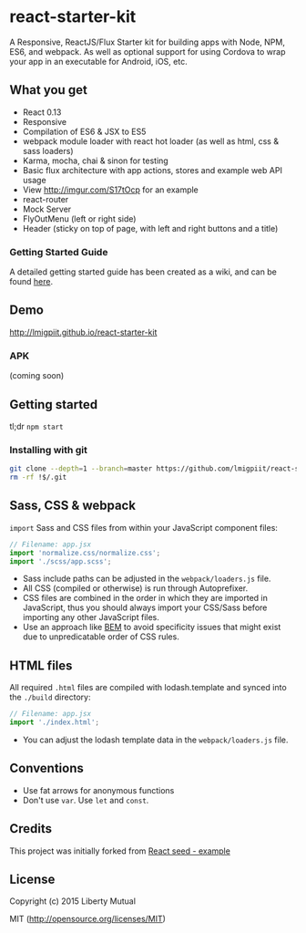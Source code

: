 # react-starter-kit
A Responsive, ReactJS/Flux Starter kit for building apps with Node, NPM, ES6, and webpack. As well as optional support for using Cordova to wrap your app in an executable for Android, iOS, etc.

## What you get

* React 0.13
* Responsive
* Compilation of ES6 & JSX to ES5
* webpack module loader with react hot loader (as well as html, css & sass loaders)
* Karma, mocha, chai & sinon for testing
* Basic flux architecture with app actions, stores and example web API usage
* View http://imgur.com/S17tOcp for an example
* react-router
* Mock Server
* FlyOutMenu (left or right side)
* Header (sticky on top of page, with left and right buttons and a title)

### Getting Started Guide
A detailed getting started guide has been created as a wiki, and can be found [here](https://github.com/lmigpiit/react-starter-kit/wiki/Getting-Started-Guide).

## Demo
http://lmigpiit.github.io/react-starter-kit

### APK
(coming soon)

## Getting started

tl;dr
`npm start`

### Installing with git

```bash
git clone --depth=1 --branch=master https://github.com/lmigpiit/react-starter-kit.git project_name
rm -rf !$/.git
```

## Sass, CSS & webpack

`import` Sass and CSS files from within your JavaScript component files:

```js
// Filename: app.jsx
import 'normalize.css/normalize.css';
import './scss/app.scss';
```

* Sass include paths can be adjusted in the `webpack/loaders.js` file.
* All CSS (compiled or otherwise) is run through Autoprefixer.
* CSS files are combined in the order in which they are imported in JavaScript, thus
you should always import your CSS/Sass before importing any other JavaScript files.
* Use an approach like [BEM](http://cssguidelin.es/#bem-like-naming) to avoid specificity
issues that might exist due to unpredicatable order of CSS rules.

## HTML files

All required `.html` files are compiled with lodash.template and synced into the `./build` directory:

```js
// Filename: app.jsx
import './index.html';
```

* You can adjust the lodash template data in the `webpack/loaders.js` file.

## Conventions

* Use fat arrows for anonymous functions
* Don't use `var`. Use `let` and `const`.


## Credits

This project was initially forked from [React seed - example](https://github.com/badsyntax/react-seed)

## License

Copyright (c) 2015 Liberty Mutual

MIT (http://opensource.org/licenses/MIT)
